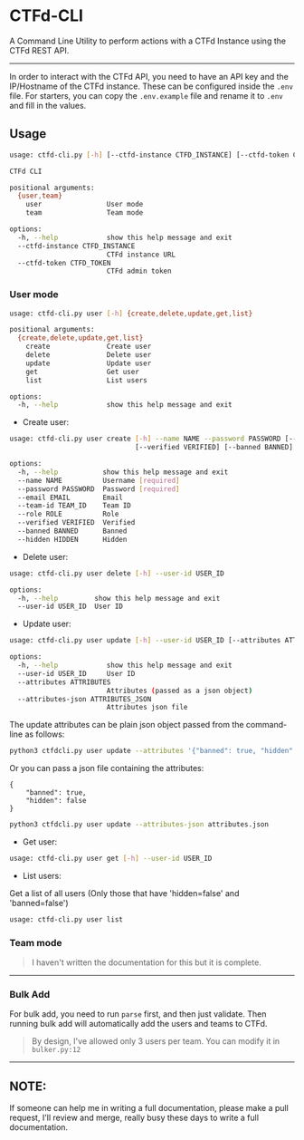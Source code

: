 # CTFd-CLI

A Command Line Utility to perform actions with a CTFd Instance using the CTFd REST API.

---

In order to interact with the CTFd API, you need to have an API key and the IP/Hostname of the CTFd instance. These can be configured inside the `.env` file.
For starters, you can copy the `.env.example` file and rename it to `.env` and fill in the values.

## Usage

```bash
usage: ctfd-cli.py [-h] [--ctfd-instance CTFD_INSTANCE] [--ctfd-token CTFD_TOKEN] {user,team} ...

CTFd CLI

positional arguments:
  {user,team}
    user                User mode
    team                Team mode

options:
  -h, --help            show this help message and exit
  --ctfd-instance CTFD_INSTANCE
                        CTFd instance URL
  --ctfd-token CTFD_TOKEN
                        CTFd admin token
```

### User mode

```bash
usage: ctfd-cli.py user [-h] {create,delete,update,get,list}

positional arguments:
  {create,delete,update,get,list}
    create              Create user
    delete              Delete user
    update              Update user
    get                 Get user
    list                List users

options:
  -h, --help            show this help message and exit
```

- Create user:

```bash
usage: ctfd-cli.py user create [-h] --name NAME --password PASSWORD [--email EMAIL] [--team-id TEAM_ID] [--role ROLE]
                               [--verified VERIFIED] [--banned BANNED] [--hidden HIDDEN]

options:
  -h, --help           show this help message and exit
  --name NAME          Username [required]
  --password PASSWORD  Password [required]
  --email EMAIL        Email
  --team-id TEAM_ID    Team ID
  --role ROLE          Role
  --verified VERIFIED  Verified
  --banned BANNED      Banned
  --hidden HIDDEN      Hidden
```

- Delete user:

```bash
usage: ctfd-cli.py user delete [-h] --user-id USER_ID

options:
  -h, --help         show this help message and exit
  --user-id USER_ID  User ID
```

- Update user:

```bash
usage: ctfd-cli.py user update [-h] --user-id USER_ID [--attributes ATTRIBUTES] [--attributes-json ATTRIBUTES_JSON]

options:
  -h, --help            show this help message and exit
  --user-id USER_ID     User ID
  --attributes ATTRIBUTES
                        Attributes (passed as a json object)
  --attributes-json ATTRIBUTES_JSON
                        Attributes json file
```

The update attributes can be plain json object passed from the command-line as follows:

```bash
python3 ctfdcli.py user update --attributes '{"banned": true, "hidden": false}'
```

Or you can pass a json file containing the attributes:

```json: attributes.json
{
    "banned": true,
    "hidden": false
}
```

```bash
python3 ctfdcli.py user update --attributes-json attributes.json
```

- Get user:

```bash
usage: ctfd-cli.py user get [-h] --user-id USER_ID
```

- List users:

Get a list of all users (Only those that have 'hidden=false' and 'banned=false')

```bash
usage: ctfd-cli.py user list
```

### Team mode

> I haven't written the documentation for this but it is complete.

---

### Bulk Add

For bulk add, you need to run `parse` first, and then just validate. Then running bulk add will automatically add the users and teams to CTFd.

> By design, I've allowed only 3 users per team. You can modify it in `bulker.py:12`

---

## NOTE:

If someone can help me in writing a full documentation, please make a pull request, I'll review and merge, really busy these days to write a full documentation.